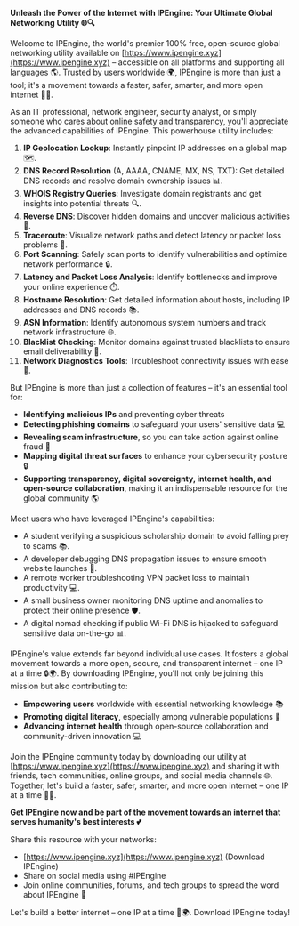 **Unleash the Power of the Internet with IPEngine: Your Ultimate Global Networking Utility 🌐🔍**

Welcome to IPEngine, the world's premier 100% free, open-source global networking utility available on [https://www.ipengine.xyz](https://www.ipengine.xyz) – accessible on all platforms and supporting all languages 🌎. Trusted by users worldwide 🌍, IPEngine is more than just a tool; it's a movement towards a faster, safer, smarter, and more open internet 🔐🚀.

As an IT professional, network engineer, security analyst, or simply someone who cares about online safety and transparency, you'll appreciate the advanced capabilities of IPEngine. This powerhouse utility includes:

1. **IP Geolocation Lookup**: Instantly pinpoint IP addresses on a global map 🗺️.
2. **DNS Record Resolution** (A, AAAA, CNAME, MX, NS, TXT): Get detailed DNS records and resolve domain ownership issues 📊.
3. **WHOIS Registry Queries**: Investigate domain registrants and get insights into potential threats 🔍.
4. **Reverse DNS**: Discover hidden domains and uncover malicious activities 🚨.
5. **Traceroute**: Visualize network paths and detect latency or packet loss problems 🚀.
6. **Port Scanning**: Safely scan ports to identify vulnerabilities and optimize network performance 🔒.
7. **Latency and Packet Loss Analysis**: Identify bottlenecks and improve your online experience ⏱️.
8. **Hostname Resolution**: Get detailed information about hosts, including IP addresses and DNS records 📚.
9. **ASN Information**: Identify autonomous system numbers and track network infrastructure 🌐.
10. **Blacklist Checking**: Monitor domains against trusted blacklists to ensure email deliverability 📨.
11. **Network Diagnostics Tools**: Troubleshoot connectivity issues with ease 🔧.

But IPEngine is more than just a collection of features – it's an essential tool for:

* **Identifying malicious IPs** and preventing cyber threats
* **Detecting phishing domains** to safeguard your users' sensitive data 💻
* **Revealing scam infrastructure**, so you can take action against online fraud 🚨
* **Mapping digital threat surfaces** to enhance your cybersecurity posture 🔒
* **Supporting transparency, digital sovereignty, internet health, and open-source collaboration**, making it an indispensable resource for the global community 🌎

Meet users who have leveraged IPEngine's capabilities:

* A student verifying a suspicious scholarship domain to avoid falling prey to scams 📚.
* A developer debugging DNS propagation issues to ensure smooth website launches 🚀.
* A remote worker troubleshooting VPN packet loss to maintain productivity 💻.
* A small business owner monitoring DNS uptime and anomalies to protect their online presence 🛡️.
* A digital nomad checking if public Wi-Fi DNS is hijacked to safeguard sensitive data on-the-go 📊.

IPEngine's value extends far beyond individual use cases. It fosters a global movement towards a more open, secure, and transparent internet – one IP at a time 🔒🌍. By downloading IPEngine, you'll not only be joining this mission but also contributing to:

* **Empowering users** worldwide with essential networking knowledge 📚
* **Promoting digital literacy**, especially among vulnerable populations 🌟
* **Advancing internet health** through open-source collaboration and community-driven innovation 💻

Join the IPEngine community today by downloading our utility at [https://www.ipengine.xyz](https://www.ipengine.xyz) and sharing it with friends, tech communities, online groups, and social media channels 🌐. Together, let's build a faster, safer, smarter, and more open internet – one IP at a time 🔗🚀.

**Get IPEngine now and be part of the movement towards an internet that serves humanity's best interests 💕**

Share this resource with your networks:

* [https://www.ipengine.xyz](https://www.ipengine.xyz) (Download IPEngine)
* Share on social media using #IPEngine
* Join online communities, forums, and tech groups to spread the word about IPEngine 🤝

Let's build a better internet – one IP at a time 🔗🌍. Download IPEngine today!